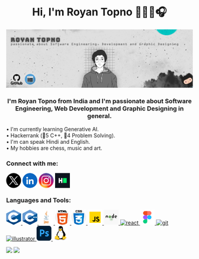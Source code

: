 <h1 align="center">Hi, I'm Royan Topno 🙋🏾‍♂️🎧</h1>

<p align="center"><img src="https://github.com/P00P-head/P00P-head/blob/main/githubBanner.png"/> </p>
<h3 align="center">I'm Royan Topno from India and I'm passionate about Software Engineering, Web Development and Graphic Designing in general.</h3>

<p>
  • I'm currently learning Generative AI.<br>
  • Hackerrank (🌟5 C++, 🌟4 Problem Solving).<br>
  • I'm can speak Hindi and English.<br>
  • My hobbies are chess, music and art.<br>
  
</p>

<h3 align="left">Connect with me:</h3>
<p align="left">
<a href="https://twitter.com/shirozakee">
<img align="center" src="https://github.com/P00P-head/P00P-head/blob/main/git_icons/twitter.png" alt="shirozakee" height="40" width="40" /></a>
<a href="https://linkedin.com/in/royan-topno-633072247"><img align="center" src="https://github.com/P00P-head/P00P-head/blob/main/git_icons/linkedin.png" alt="royan-topno-633072247" height="40" width="40" /></a>
<a href="https://instagram.com/sabanroyan"><img align="center" src="https://github.com/P00P-head/P00P-head/blob/main/git_icons/insta.png" alt="sabanroyan" height="40" width="40" /></a>
<a href="https://www.hackerrank.com/royantopno2000"><img align="center" src="https://github.com/P00P-head/P00P-head/blob/main/git_icons/HR.png" alt="royantopno2000" height="40" width="40" /></a>
</p>

<h3 align="left">Languages and Tools:</h3>
<p align="left"> 
<a href="https://www.cprogramming.com/"> <img src="https://github.com/P00P-head/P00P-head/blob/main/git_icons/C.png" alt="c" width="40" height="40"/> </a> 
<a href="https://www.w3schools.com/cpp/" > <img src="https://github.com/P00P-head/P00P-head/blob/main/git_icons/cpp.png" alt="cplusplus" 
width="40" height="40"/> </a> 
<a href="https://www.java.com/"> <img src="https://github.com/P00P-head/P00P-head/blob/main/git_icons/java.jpg" alt="java" width="40" height="40"/> </a> 
<a href="https://www.w3.org/html/"> <img src="https://github.com/P00P-head/P00P-head/blob/main/git_icons/HTML.png" alt="html5" width="40" height="40"/> </a> 
<a href="https://www.w3schools.com/css/"> <img src="https://github.com/P00P-head/P00P-head/blob/main/git_icons/CSS.png" alt="css3" width="40" height="40"/> </a> 
<a href=""> <img src="https://github.com/P00P-head/P00P-head/blob/main/git_icons/javascript.png" alt="js" width="40" height="40"/> </a> 
<a href="https://nodejs.org/en"> <img src="https://github.com/P00P-head/P00P-head/blob/main/git_icons/node.jpg" alt="js" width="40" height="40"/> </a> 
<a href="https://react.dev/"> <img src="https://images.icon-icons.com/2108/PNG/512/react_icon_130845.png" alt="react" width="40" height="40"/> </a> 
<a href="https://www.figma.com/"> <img src="https://github.com/P00P-head/P00P-head/blob/main/git_icons/figma.png" alt="git" width="40" height="40"/> </a> 
<a href="https://git-scm.com/"> <img src="https://www.vectorlogo.zone/logos/git-scm/git-scm-icon.svg" alt="git" width="40" height="40"/> </a> 
<a href="https://www.adobe.com/in/products/illustrator.html" > <img src="https://www.vectorlogo.zone/logos/adobe_illustrator/adobe_illustrator-icon.svg" alt="illustrator" width="40" height="40"/> </a>
<a href="https://www.photoshop.com/en"> <img src="https://github.com/P00P-head/P00P-head/blob/main/git_icons/ps.png" alt="photoshop" width="40" height="40"/> </a> 
<a href="https://www.linux.org/"> <img src="https://raw.githubusercontent.com/devicons/devicon/master/icons/linux/linux-original.svg" alt="linux" width="40" height="40"/> </a>

</p>

<p>
<img src="https://github-readme-stats.vercel.app/api?username=P00P-head&show_icons=true&theme=radical">
<img src="https://github-readme-stats.vercel.app/api/top-langs/?username=P00P-head&size_weight=0.5&count_weight=0.5">
</p>
